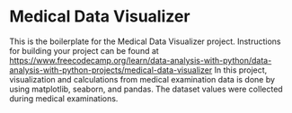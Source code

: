 # Medical Data Visualizer

This is the boilerplate for the Medical Data Visualizer project. Instructions for building your project can be found at https://www.freecodecamp.org/learn/data-analysis-with-python/data-analysis-with-python-projects/medical-data-visualizer
In this project, visualization and calculations from medical examination data is done by using matplotlib, seaborn, and pandas. The dataset values were collected during medical examinations.
